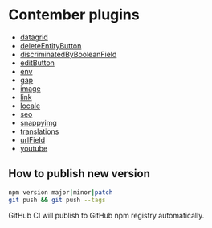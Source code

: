 # Contember plugins

- [datagrid](src/datagrid/README.md)
- [deleteEntityButton](src/deleteEntityButton/README.md)
- [discriminatedByBooleanField](src/discriminatedByBooleanField/README.md)
- [editButton](src/editButton/README.md)
- [env](src/env/README.md)
- [gap](src/gap/README.md)
- [image](src/image/README.md)
- [link](src/link/README.md)
- [locale](src/locale/README.md)
- [seo](src/seo/README.md)
- [snappyimg](src/snappyimg/README.md)
- [translations](src/translations/README.md)
- [urlField](src/urlField/README.md)
- [youtube](src/youtube/README.md)

## How to publish new version

```sh
npm version major|minor|patch
git push && git push --tags
```

GitHub CI will publish to GitHub npm registry automatically.
